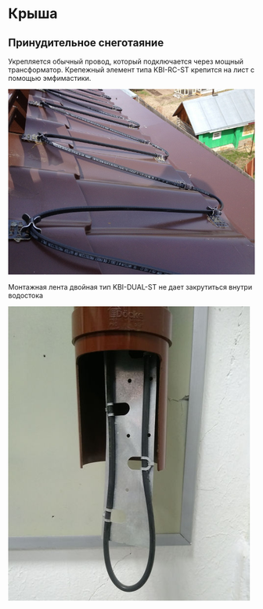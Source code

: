 # Крыша

## Принудительное снеготаяние

Укрепляется обычный провод, который подключается через мощный трансформатор.
Крепежный элемент типа KBI-RC-ST крепится на лист с помощью эмфимастики.

![](img.png)

Монтажная лента двойная тип KBI-DUAL-ST не дает закрутиться внутри водостока

![](img_1.png)



